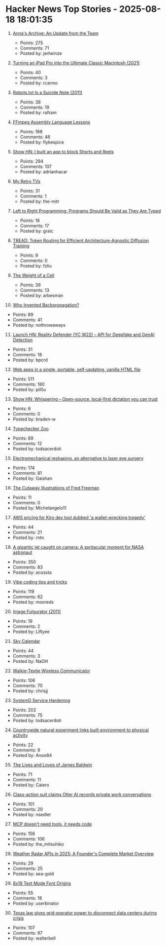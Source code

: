 # Hacker News Top Stories - 2025-08-18 18:01:35

1. [Anna's Archive: An Update from the Team](https://annas-archive.org/blog/an-update-from-the-team.html)
   - Points: 275
   - Comments: 71
   - Posted by: jerheinze

2. [Turning an iPad Pro into the Ultimate Classic Macintosh (2021)](https://blog.gingerbeardman.com/2021/04/17/turning-an-ipad-pro-into-the-ultimate-classic-macintosh/)
   - Points: 40
   - Comments: 3
   - Posted by: rcarmo

3. [Robots.txt Is a Suicide Note (2011)](https://wiki.archiveteam.org/index.php/Robots.txt)
   - Points: 38
   - Comments: 19
   - Posted by: rafram

4. [FFmpeg Assembly Language Lessons](https://github.com/FFmpeg/asm-lessons)
   - Points: 188
   - Comments: 46
   - Posted by: flykespice

5. [Show HN: I built an app to block Shorts and Reels](https://scrollguard.app/)
   - Points: 294
   - Comments: 107
   - Posted by: adrianhacar

6. [My Retro TVs](https://www.myretrotvs.com/)
   - Points: 31
   - Comments: 1
   - Posted by: the-mitr

7. [Left to Right Programming: Programs Should Be Valid as They Are Typed](https://graic.net/p/left-to-right-programming)
   - Points: 18
   - Comments: 17
   - Posted by: graic

8. [TREAD: Token Routing for Efficient Architecture-Agnostic Diffusion Training](https://arxiv.org/abs/2501.04765)
   - Points: 9
   - Comments: 0
   - Posted by: fzliu

9. [The Weight of a Cell](https://www.asimov.press/p/cell-weight)
   - Points: 39
   - Comments: 13
   - Posted by: arbesman

10. [Who Invented Backpropagation?](https://people.idsia.ch/~juergen/who-invented-backpropagation.html)
   - Points: 89
   - Comments: 41
   - Posted by: nothrowaways

11. [Launch HN: Reality Defender (YC W22) – API for Deepfake and GenAI Detection](https://www.realitydefender.com/platform/api)
   - Points: 31
   - Comments: 18
   - Posted by: bpcrd

12. [Web apps in a single, portable, self-updating, vanilla HTML file](https://hyperclay.com/)
   - Points: 511
   - Comments: 180
   - Posted by: pil0u

13. [Show HN: Whispering – Open-source, local-first dictation you can trust](https://github.com/epicenter-so/epicenter/tree/main/apps/whispering)
   - Points: 6
   - Comments: 0
   - Posted by: braden-w

14. [Typechecker Zoo](https://sdiehl.github.io/typechecker-zoo/)
   - Points: 69
   - Comments: 12
   - Posted by: todsacerdoti

15. [Electromechanical reshaping,  an alternative to laser eye surgery](https://medicalxpress.com/news/2025-08-alternative-lasik-lasers.html)
   - Points: 174
   - Comments: 81
   - Posted by: Gaishan

16. [The Cutaway Illustrations of Fred Freeman](https://5wgraphicsblog.com/2016/10/24/the-cutaway-illustrations-of-fred-freeman/)
   - Points: 11
   - Comments: 0
   - Posted by: Michelangelo11

17. [AWS pricing for Kiro dev tool dubbed 'a wallet-wrecking tragedy'](https://www.theregister.com/2025/08/18/aws_updated_kiro_pricing/)
   - Points: 44
   - Comments: 21
   - Posted by: rntn

18. [A gigantic jet caught on camera: A spritacular moment for NASA astronaut](https://science.nasa.gov/science-research/heliophysics/a-gigantic-jet-caught-on-camera-a-spritacular-moment-for-nasa-astronaut-nicole-ayers/)
   - Points: 350
   - Comments: 83
   - Posted by: acossta

19. [Vibe coding tips and tricks](https://github.com/awslabs/mcp/blob/main/VIBE_CODING_TIPS_TRICKS.md)
   - Points: 119
   - Comments: 62
   - Posted by: mooreds

20. [Image Fulgurator (2011)](https://juliusvonbismarck.com/bank/index.php/projects/image-fulgurator/2/)
   - Points: 19
   - Comments: 2
   - Posted by: Liftyee

21. [Sky Calendar](https://abramsplanetarium.org/SkyCalendar/index.html)
   - Points: 44
   - Comments: 3
   - Posted by: NaOH

22. [Walkie-Textie Wireless Communicator](http://www.technoblogy.com/show?2AON)
   - Points: 106
   - Comments: 70
   - Posted by: chrisjj

23. [SystemD Service Hardening](https://roguesecurity.dev/blog/systemd-hardening)
   - Points: 202
   - Comments: 75
   - Posted by: todsacerdoti

24. [Countrywide natural experiment links built environment to physical activity](https://www.nature.com/articles/s41586-025-09321-3)
   - Points: 22
   - Comments: 9
   - Posted by: Anon84

25. [The Lives and Loves of James Baldwin](https://www.newyorker.com/magazine/2025/08/18/baldwin-a-love-story-nicholas-boggs-book-review)
   - Points: 71
   - Comments: 11
   - Posted by: Caiero

26. [Class-action suit claims Otter AI records private work conversations](https://www.npr.org/2025/08/15/g-s1-83087/otter-ai-transcription-class-action-lawsuit)
   - Points: 101
   - Comments: 20
   - Posted by: nsedlet

27. [MCP doesn't need tools, it needs code](https://lucumr.pocoo.org/2025/8/18/code-mcps/)
   - Points: 156
   - Comments: 106
   - Posted by: the_mitsuhiko

28. [Weather Radar APIs in 2025: A Founder's Complete Market Overview](https://www.rainviewer.com/blog/weather-radar-apis-2025-overview.html)
   - Points: 29
   - Comments: 25
   - Posted by: sea-gold

29. [8x19 Text Mode Font Origins](https://www.os2museum.com/wp/8x19-text-mode-font-origins/)
   - Points: 55
   - Comments: 18
   - Posted by: userbinator

30. [Texas law gives grid operator power to disconnect data centers during crisis](https://www.utilitydive.com/news/texas-law-gives-grid-operator-power-to-disconnect-data-centers-during-crisi/751587/)
   - Points: 107
   - Comments: 97
   - Posted by: walterbell

